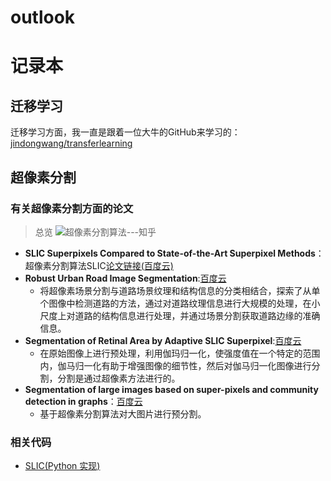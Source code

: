 # outlook
记录本
===============================================================================================================================
## 迁移学习
迁移学习方面，我一直是跟着一位大牛的GitHub来学习的：[jindongwang/transferlearning](https://github.com/jindongwang/transferlearning)
## 超像素分割
### 有关超像素分割方面的论文
> 总览
![超像素分割算法---知乎](http://img.blog.csdn.net/20180201154213513?watermark/2/text/aHR0cDovL2Jsb2cuY3Nkbi5uZXQvbW91bGVpMDMyMg==/font/5a6L5L2T/fontsize/400/fill/I0JBQkFCMA==/dissolve/70/gravity/SouthEast)
- **SLIC Superpixels Compared to State-of-the-Art Superpixel Methods**：超像素分割算法SLIC[论文链接(百度云)](https://pan.baidu.com/s/1i7jDzRB)
- **Robust Urban Road Image Segmentation**:[百度云](https://pan.baidu.com/s/1nwUCkS5)
  * 将超像素场景分割与道路场景纹理和结构信息的分类相结合，探索了从单个图像中检测道路的方法，通过对道路纹理信息进行大规模的处理，在小尺度上对道路的结构信息进行处理，并通过场景分割获取道路边缘的准确信息。
- **Segmentation of Retinal Area by Adaptive SLIC Superpixel**:[百度云](https://pan.baidu.com/s/1jJp0MYa)
  * 在原始图像上进行预处理，利用伽玛归一化，使强度值在一个特定的范围内，伽马归一化有助于增强图像的细节性，然后对伽马归一化图像进行分割，分割是通过超像素方法进行的。
- **Segmentation of large images based on super-pixels and community detection in graphs**：[百度云](https://pan.baidu.com/s/1kXlBnDX)
  * 基于超像素分割算法对大图片进行预分割。
### 相关代码
- [SLIC(Python 实现)](https://github.com/moulei007/CodeHub/tree/master/SLIC_python)
